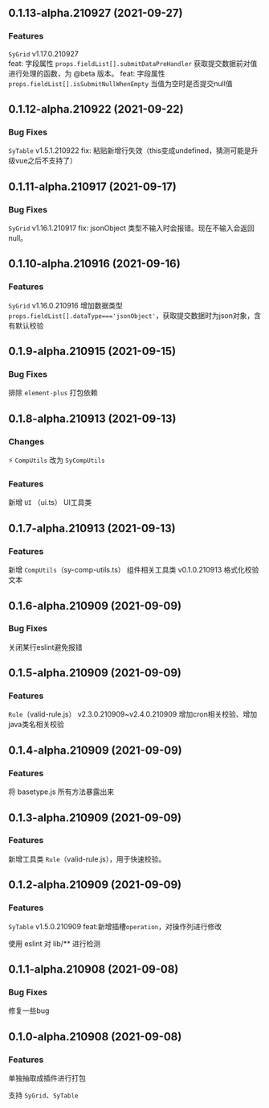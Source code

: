 ## 0.1.13-alpha.210927 (2021-09-27)

### Features

`SyGrid` v1.17.0.210927   
feat: 字段属性 `props.fieldList[].submitDataPreHandler` 获取提交数据前对值进行处理的函数，为 @beta 版本。
feat: 字段属性 `props.fieldList[].isSubmitNullWhenEmpty` 当值为空时是否提交null值

## 0.1.12-alpha.210922 (2021-09-22)

### Bug Fixes

`SyTable` v1.5.1.210922    fix: 粘贴新增行失效（this变成undefined，猜测可能是升级vue之后不支持了）

## 0.1.11-alpha.210917 (2021-09-17)

### Bug Fixes

`SyGrid` v1.16.1.210917   fix: jsonObject 类型不输入时会报错。现在不输入会返回 null。

## 0.1.10-alpha.210916 (2021-09-16)

### Features

`SyGrid` v1.16.0.210916   增加数据类型`props.fieldList[].dataType==='jsonObject'`，获取提交数据时为json对象，含有默认校验

## 0.1.9-alpha.210915 (2021-09-15)

### Bug Fixes

排除 `element-plus` 打包依赖

## 0.1.8-alpha.210913 (2021-09-13)

### Changes

⚡ `CompUtils` 改为 `SyCompUtils`

### Features

新增 `UI` （ui.ts） UI工具类

## 0.1.7-alpha.210913 (2021-09-13)

### Features

新增 `CompUtils`（sy-comp-utils.ts） 组件相关工具类
v0.1.0.210913    格式化校验文本

## 0.1.6-alpha.210909 (2021-09-09)

### Bug Fixes

关闭某行eslint避免报错

## 0.1.5-alpha.210909 (2021-09-09)

### Features

`Rule`（valid-rule.js） v2.3.0.210909~v2.4.0.210909    增加cron相关校验、增加java类名相关校验

## 0.1.4-alpha.210909 (2021-09-09)

### Features

将 basetype.js 所有方法暴露出来

## 0.1.3-alpha.210909 (2021-09-09)

### Features

新增工具类 `Rule`（valid-rule.js），用于快速校验。

## 0.1.2-alpha.210909 (2021-09-09)

### Features

`SyTable` v1.5.0.210909    feat:新增插槽`operation`，对操作列进行修改

使用 eslint 对 lib/** 进行检测

## 0.1.1-alpha.210908 (2021-09-08)

### Bug Fixes

修复一些bug

## 0.1.0-alpha.210908 (2021-09-08)

### Features

单独抽取成插件进行打包

支持 `SyGrid`、`SyTable`
